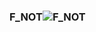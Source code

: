 ### F_NOT![F_NOT](https://user-images.githubusercontent.com/116869307/214144000-4586686b-f3a0-4caa-9896-3dfb75baa550.png)
